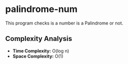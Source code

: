 # palindrome-num
This program checks is a number is a Palindrome or not.
## Complexity Analysis
- **Time Complexity:** O(log n)
- **Space Complexity:** O(1)

